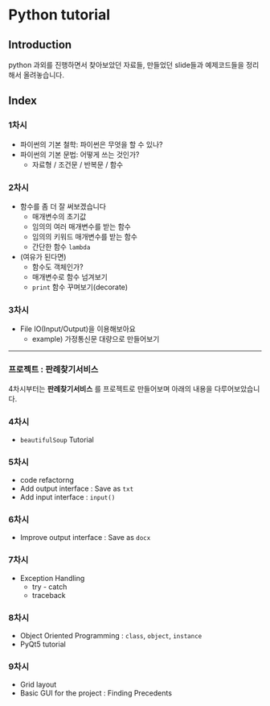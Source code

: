 # Python tutorial

## Introduction

python 과외를 진행하면서 찾아보았던 자료들, 만들었던 slide들과 예제코드들을 정리해서 올려놓습니다.

## Index

### 1차시

- 파이썬의 기본 철학: 파이썬은 무엇을 할 수 있나?
- 파이썬의 기본 문법: 어떻게 쓰는 것인가?  
  - 자료형 / 조건문 / 반복문 / 함수

### 2차시

- 함수를 좀 더 잘 써보겠습니다
  - 매개변수의 초기값  
  - 임의의 여러 매개변수를 받는 함수  
  - 임의의 키워드 매개변수를 받는 함수
  - 간단한 함수 `lambda`
- (여유가 된다면)
  - 함수도 객체인가?
  - 매개변수로 함수 넘겨보기
  - `print` 함수 꾸며보기(decorate)

### 3차시  

- File IO(Input/Output)을 이용해보아요
  - example) 가정통신문 대량으로 만들어보기  

---

### __프로젝트 : 판례찾기서비스__  

4차시부터는 __판례찾기서비스__ 를 프로젝트로 만들어보며 아래의 내용을 다루어보았습니다.

### 4차시

- `beautifulSoup` Tutorial  

### 5차시 

- code refactorng
- Add output interface : Save as `txt`
- Add input interface : `input()`

### 6차시

- Improve output interface : Save as `docx`  

### 7차시

- Exception Handling
  - try - catch
  - traceback

### 8차시

- Object Oriented Programming : `class`, `object`, `instance`
- PyQt5 tutorial

### 9차시

- Grid layout
- Basic GUI for the project : Finding Precedents
